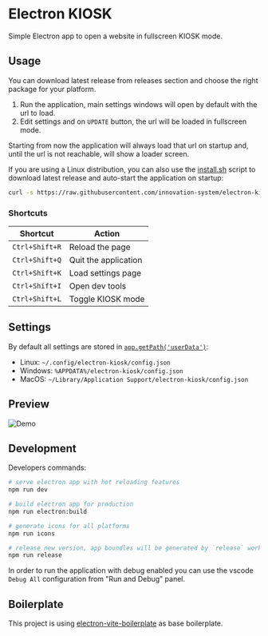 # Electron KIOSK

Simple Electron app to open a website in fullscreen KIOSK mode.

## Usage

You can download latest release from releases section and choose the right package for your platform.

1. Run the application, main settings windows will open by default with the url to load.
2. Edit settings and on `UPDATE` button, the url will be loaded in fullscreen mode.

Starting from now the application will always load that url on startup and, until the url is not reachable, will show a loader screen.

If you are using a Linux distribution, you can also use the [install.sh](./install.sh) script to download latest release and auto-start the application on startup:

```bash
curl -s https://raw.githubusercontent.com/innovation-system/electron-kiosk/main/install.sh | bash
```

### Shortcuts

| Shortcut | Action |
|----------|--------|
| `Ctrl+Shift+R` | Reload the page |
| `Ctrl+Shift+Q` | Quit the application |
| `Ctrl+Shift+K` | Load settings page |
| `Ctrl+Shift+I` | Open dev tools |
| `Ctrl+Shift+L` | Toggle KIOSK mode |

## Settings

By default all settings are stored in [`app.getPath('userData')`](https://electronjs.org/docs/api/app#appgetpathname):

- Linux: `~/.config/electron-kiosk/config.json`
- Windows: `%APPDATA%/electron-kiosk/config.json`
- MacOS: `~/Library/Application Support/electron-kiosk/config.json`

## Preview

![Demo](docs/demo.gif)

## Development

Developers commands:

```bash
# serve electron app with hot reloading features
npm run dev

# build electron app for production
npm run electron:build

# generate icons for all platforms
npm run icons

# release new version, app boundles will be generated by `release` workflow
npm run release
```

In order to run the application with debug enabled you can use the vscode `Debug All` configuration from "Run and Debug" panel.

## Boilerplate

This project is using [electron-vite-boilerplate](https://github.com/alex8088/electron-vite-boilerplate) as base boilerplate.

